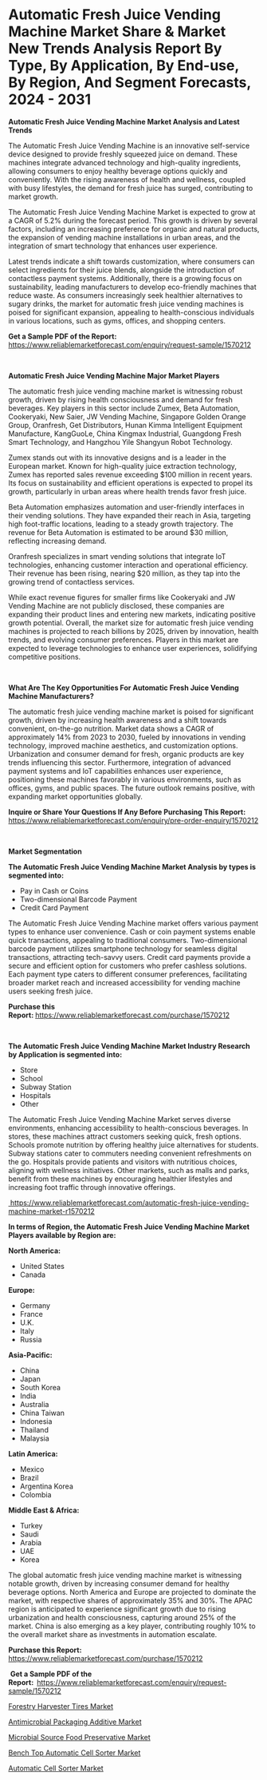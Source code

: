 <p><h1>Automatic Fresh Juice Vending Machine Market Share & Market New Trends Analysis Report By Type, By Application, By End-use, By Region, And Segment Forecasts, 2024 - 2031</h1></p><p><strong>Automatic Fresh Juice Vending Machine Market Analysis and Latest Trends</strong></p>
<p><p>The Automatic Fresh Juice Vending Machine is an innovative self-service device designed to provide freshly squeezed juice on demand. These machines integrate advanced technology and high-quality ingredients, allowing consumers to enjoy healthy beverage options quickly and conveniently. With the rising awareness of health and wellness, coupled with busy lifestyles, the demand for fresh juice has surged, contributing to market growth. </p><p>The Automatic Fresh Juice Vending Machine Market is expected to grow at a CAGR of 5.2% during the forecast period. This growth is driven by several factors, including an increasing preference for organic and natural products, the expansion of vending machine installations in urban areas, and the integration of smart technology that enhances user experience. </p><p>Latest trends indicate a shift towards customization, where consumers can select ingredients for their juice blends, alongside the introduction of contactless payment systems. Additionally, there is a growing focus on sustainability, leading manufacturers to develop eco-friendly machines that reduce waste. As consumers increasingly seek healthier alternatives to sugary drinks, the market for automatic fresh juice vending machines is poised for significant expansion, appealing to health-conscious individuals in various locations, such as gyms, offices, and shopping centers.</p></p>
<p><strong>Get a Sample PDF of the Report:&nbsp;</strong> <a href="https://www.reliablemarketforecast.com/enquiry/request-sample/1570212?utm_campaign=1608&utm_medium=2&utm_source=Github&utm_content=ia&utm_term=14102024&utm_id=automatic-fresh-juice-vending-machine">https://www.reliablemarketforecast.com/enquiry/request-sample/1570212</a></p>
<p>&nbsp;</p>
<p><strong>Automatic Fresh Juice Vending Machine Major Market Players</strong></p>
<p><p>The automatic fresh juice vending machine market is witnessing robust growth, driven by rising health consciousness and demand for fresh beverages. Key players in this sector include Zumex, Beta Automation, Cookeryaki, New Saier, JW Vending Machine, Singapore Golden Orange Group, Oranfresh, Get Distributors, Hunan Kimma Intelligent Equipment Manufacture, KangGuoLe, China Kingmax Industrial, Guangdong Fresh Smart Technology, and Hangzhou Yile Shangyun Robot Technology.</p><p>Zumex stands out with its innovative designs and is a leader in the European market. Known for high-quality juice extraction technology, Zumex has reported sales revenue exceeding $100 million in recent years. Its focus on sustainability and efficient operations is expected to propel its growth, particularly in urban areas where health trends favor fresh juice.</p><p>Beta Automation emphasizes automation and user-friendly interfaces in their vending solutions. They have expanded their reach in Asia, targeting high foot-traffic locations, leading to a steady growth trajectory. The revenue for Beta Automation is estimated to be around $30 million, reflecting increasing demand.</p><p>Oranfresh specializes in smart vending solutions that integrate IoT technologies, enhancing customer interaction and operational efficiency. Their revenue has been rising, nearing $20 million, as they tap into the growing trend of contactless services.</p><p>While exact revenue figures for smaller firms like Cookeryaki and JW Vending Machine are not publicly disclosed, these companies are expanding their product lines and entering new markets, indicating positive growth potential. Overall, the market size for automatic fresh juice vending machines is projected to reach billions by 2025, driven by innovation, health trends, and evolving consumer preferences. Players in this market are expected to leverage technologies to enhance user experiences, solidifying competitive positions.</p></p>
<p>&nbsp;</p>
<p><strong>What Are The Key Opportunities For Automatic Fresh Juice Vending Machine Manufacturers?</strong></p>
<p><p>The automatic fresh juice vending machine market is poised for significant growth, driven by increasing health awareness and a shift towards convenient, on-the-go nutrition. Market data shows a CAGR of approximately 14% from 2023 to 2030, fueled by innovations in vending technology, improved machine aesthetics, and customization options. Urbanization and consumer demand for fresh, organic products are key trends influencing this sector. Furthermore, integration of advanced payment systems and IoT capabilities enhances user experience, positioning these machines favorably in various environments, such as offices, gyms, and public spaces. The future outlook remains positive, with expanding market opportunities globally.</p></p>
<p><strong>Inquire or Share Your Questions If Any Before Purchasing This Report:</strong> <a href="https://www.reliablemarketforecast.com/enquiry/pre-order-enquiry/1570212?utm_campaign=1608&utm_medium=2&utm_source=Github&utm_content=ia&utm_term=14102024&utm_id=automatic-fresh-juice-vending-machine">https://www.reliablemarketforecast.com/enquiry/pre-order-enquiry/1570212</a></p>
<p>&nbsp;</p>
<p><strong>Market Segmentation</strong></p>
<p><strong>The Automatic Fresh Juice Vending Machine Market Analysis by types is segmented into:</strong></p>
<p><ul><li>Pay in Cash or Coins</li><li>Two-dimensional Barcode Payment</li><li>Credit Card Payment</li></ul></p>
<p><p>The Automatic Fresh Juice Vending Machine market offers various payment types to enhance user convenience. Cash or coin payment systems enable quick transactions, appealing to traditional consumers. Two-dimensional barcode payment utilizes smartphone technology for seamless digital transactions, attracting tech-savvy users. Credit card payments provide a secure and efficient option for customers who prefer cashless solutions. Each payment type caters to different consumer preferences, facilitating broader market reach and increased accessibility for vending machine users seeking fresh juice.</p></p>
<p><strong>Purchase this Report:&nbsp;</strong><a href="https://www.reliablemarketforecast.com/purchase/1570212?utm_campaign=1608&utm_medium=2&utm_source=Github&utm_content=ia&utm_term=14102024&utm_id=automatic-fresh-juice-vending-machine">https://www.reliablemarketforecast.com/purchase/1570212</a></p>
<p>&nbsp;</p>
<p><strong>The Automatic Fresh Juice Vending Machine Market Industry Research by Application is segmented into:</strong></p>
<p><ul><li>Store</li><li>School</li><li>Subway Station</li><li>Hospitals</li><li>Other</li></ul></p>
<p><p>The Automatic Fresh Juice Vending Machine Market serves diverse environments, enhancing accessibility to health-conscious beverages. In stores, these machines attract customers seeking quick, fresh options. Schools promote nutrition by offering healthy juice alternatives for students. Subway stations cater to commuters needing convenient refreshments on the go. Hospitals provide patients and visitors with nutritious choices, aligning with wellness initiatives. Other markets, such as malls and parks, benefit from these machines by encouraging healthier lifestyles and increasing foot traffic through innovative offerings.</p></p>
<p><a href="https://www.reliablemarketforecast.com/automatic-fresh-juice-vending-machine-market-r1570212?utm_campaign=1608&utm_medium=2&utm_source=Github&utm_content=ia&utm_term=14102024&utm_id=automatic-fresh-juice-vending-machine">&nbsp;https://www.reliablemarketforecast.com/automatic-fresh-juice-vending-machine-market-r1570212</a></p>
<p><strong>In terms of Region, the Automatic Fresh Juice Vending Machine Market Players available by Region are:</strong></p>
<p>
    <p> <strong> North America: </strong>
        <ul>
            <li>United States</li>
            <li>Canada</li>
        </ul>
        </p> 
    <p> <strong> Europe: </strong>
        <ul>
            <li>Germany</li>
            <li>France</li>
            <li>U.K.</li>
            <li>Italy</li>
            <li>Russia</li>
        </ul>
        </p> 
    <p> <strong> Asia-Pacific: </strong>
        <ul>
            <li>China</li>
            <li>Japan</li>
            <li>South Korea</li>
            <li>India</li>
            <li>Australia</li>
            <li>China Taiwan</li>
            <li>Indonesia</li>
            <li>Thailand</li>
            <li>Malaysia</li>
        </ul>
        </p> 
    <p> <strong> Latin America: </strong>
        <ul>
            <li>Mexico</li>
            <li>Brazil</li>
            <li>Argentina Korea</li>
            <li>Colombia</li>
        </ul>
        </p> 
    <p> <strong> Middle East & Africa: </strong>
        <ul>
            <li>Turkey</li>
            <li>Saudi</li>
            <li>Arabia</li>
            <li>UAE</li>
            <li>Korea</li>
        </ul>
    </p>
    </p>
<p><p>The global automatic fresh juice vending machine market is witnessing notable growth, driven by increasing consumer demand for healthy beverage options. North America and Europe are projected to dominate the market, with respective shares of approximately 35% and 30%. The APAC region is anticipated to experience significant growth due to rising urbanization and health consciousness, capturing around 25% of the market. China is also emerging as a key player, contributing roughly 10% to the overall market share as investments in automation escalate.</p></p>
<p><strong>Purchase this Report: </strong><a href="https://www.reliablemarketforecast.com/purchase/1570212?utm_campaign=1608&utm_medium=2&utm_source=Github&utm_content=ia&utm_term=14102024&utm_id=automatic-fresh-juice-vending-machine">https://www.reliablemarketforecast.com/purchase/1570212</a></p>
<p>&nbsp;<strong>Get a Sample PDF of the Report:&nbsp;&nbsp;</strong><a href="https://www.reliablemarketforecast.com/enquiry/request-sample/1570212?utm_campaign=1608&utm_medium=2&utm_source=Github&utm_content=ia&utm_term=14102024&utm_id=automatic-fresh-juice-vending-machine">https://www.reliablemarketforecast.com/enquiry/request-sample/1570212</a></p>
<p><strong></strong></p>
<p><p><a href="https://www.linkedin.com/pulse/forestry-harvester-tires-market-segmentation-in-depth-analysis-wisjf?trk=public_post_embed_feed-article-content&utm_campaign=1608&utm_medium=2&utm_source=Github&utm_content=ia&utm_term=14102024&utm_id=automatic-fresh-juice-vending-machine">Forestry Harvester Tires Market</a></p><p><a href="https://www.linkedin.com/pulse/antimicrobial-packaging-additive-market-opportunities-ssaie?trk=public_post_embed_feed-article-content&utm_campaign=1608&utm_medium=2&utm_source=Github&utm_content=ia&utm_term=14102024&utm_id=automatic-fresh-juice-vending-machine">Antimicrobial Packaging Additive Market</a></p><p><a href="https://www.linkedin.com/pulse/surfing-microbial-source-food-preservative-wave-riding-market-v5kae?trk=public_post_embed_feed-article-content&utm_campaign=1608&utm_medium=2&utm_source=Github&utm_content=ia&utm_term=14102024&utm_id=automatic-fresh-juice-vending-machine">Microbial Source Food Preservative Market</a></p><p><a href="https://www.linkedin.com/pulse/bench-top-automatic-cell-sorter-market-opportunities-emerging-8olxf?trk=public_post_embed_feed-article-content&utm_campaign=1608&utm_medium=2&utm_source=Github&utm_content=ia&utm_term=14102024&utm_id=automatic-fresh-juice-vending-machine">Bench Top Automatic Cell Sorter Market</a></p><p><a href="https://www.linkedin.com/pulse/influencing-factors-automatic-cell-sorter-market-insights-2ntff?trk=public_post_embed_feed-article-content&utm_campaign=1608&utm_medium=2&utm_source=Github&utm_content=ia&utm_term=14102024&utm_id=automatic-fresh-juice-vending-machine">Automatic Cell Sorter Market</a></p></p>